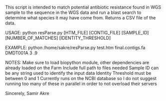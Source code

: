  This script is intended to match potential antibiotic resistance found in WGS sample to the sequence in the WGS 
 data and run a blast search to determine what species it may have come from. Returns a CSV file of the data.

USAGE: 
 python resParse.py [HTM_FILE] [CONTIG_FILE] [SAMPLE_ID] [NUMBER_OF_MATCHES] [IDENTITY_THRESHOLD]

EXAMPLE: 
 python /home/sakre/resParse.py test.htm final.contigs.fa DMDT001A 3 .9

NOTES:
 Make sure to load biopython module, other dependencies are already loaded on the Farm
 Include full path to files needed
 Sample ID can be any string used to identify the input data
 Identity Threshold must be between 0 and 1
 Currently runs on the NCBI database so I do not suggest running too many of these in parallel in order to not overload their servers


Sincerely,
Samir Akre
